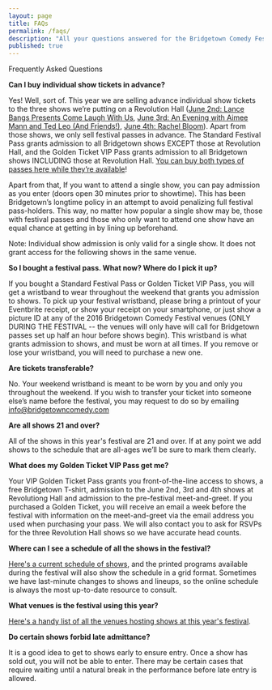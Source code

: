```yaml
---
layout: page
title: FAQs
permalink: /faqs/
description: "All your questions answered for the Bridgetown Comedy Festival in 2016!"
published: true
---
```



Frequently Asked Questions

**Can I buy individual show tickets in advance?**

Yes! Well, sort of. This year we are selling advance individual show tickets to the three shows we’re putting on a Revolution Hall ([June 2nd: Lance Bangs Presents Come Laugh With Us](https://www.ticketfly.com/purchase/event/1145325?utm_source=os), [June 3rd: An Evening with Aimee Mann and Ted Leo (And Friends!)](https://www.ticketfly.com/purchase/event/1145343?utm_source=os), [June 4th: Rachel Bloom](https://www.ticketfly.com/purchase/event/1145305?utm_source=os)). Apart from those shows, we only sell festival passes in advance. The Standard Festival Pass grants admission to all Bridgetown shows EXCEPT those at Revolution Hall, and the Golden Ticket VIP Pass grants admission to all Bridgetown shows INCLUDING those at Revolution Hall. [You can buy both types of passes here while they’re available](https://www.eventbrite.com/e/2016-bridgetown-comedy-festival-june-1-5-tickets-23824633119)!

Apart from that, If you want to attend a single show, you can pay admission as you enter (doors open 30 minutes prior to showtime). This has been Bridgetown’s longtime policy in an attempt to avoid penalizing full festival pass-holders. This way, no matter how popular a single show may be, those with festival passes and those who only want to attend one show have an equal chance at getting in by lining up beforehand.

Note: Individual show admission is only valid for a single show. It does not grant access for the following shows in the same venue.

**So I bought a festival pass. What now? Where do I pick it up?**

If you bought a Standard Festival Pass or Golden Ticket VIP Pass, you will get a wristband to wear throughout the weekend that grants you admission to shows. To pick up your festival wristband, please bring a printout of your Eventbrite receipt, or show your receipt on your smartphone, or just show a picture ID at any of the 2016 Bridgetown Comedy Festival venues (ONLY DURING THE FESTIVAL -- the venues will only have will call for Bridgetown passes set up half an hour before shows begin). This wristband is what grants admission to shows, and must be worn at all times. If you remove or lose your wristband, you will need to purchase a new one.

**Are tickets transferable?**

No. Your weekend wristband is meant to be worn by you and only you throughout the weekend. If you wish to transfer your ticket into someone else’s name before the festival, you may request to do so by emailing [info@bridgetowncomedy.com](mailto:info@bridgetowncomedy.com)

**Are all shows 21 and over?**

All of the shows in this year's festival are 21 and over. If at any point we add shows to the schedule that are all-ages we’ll be sure to mark them clearly.

**What does my Golden Ticket VIP Pass get me?**

Your VIP Golden Ticket Pass grants you front-of-the-line access to shows, a free Bridgetown T-shirt, admission to the June 2nd, 3rd and 4th shows at Revolutiong Hall and admission to the pre-festival meet-and-greet. If you purchased a Golden Ticket, you will receive an email a week before the festival with information on the meet-and-greet via the email address you used when purchasing your pass. We will also contact you to ask for RSVPs for the three Revolution Hall shows so we have accurate head counts.

**Where can I see a schedule of all the shows in the festival?**

[Here's a current schedule of shows](http://www.bridgetowncomedy.com/schedule), and the printed programs available during the festival will also show the schedule in a grid format. Sometimes we have last-minute changes to shows and lineups, so the online schedule is always the most up-to-date resource to consult.

**What venues is the festival using this year?**

[Here's a handy list of all the venues hosting shows at this year's festival](http://www.bridgetowncomedy.com/venues).

**Do certain shows forbid late admittance?**

It is a good idea to get to shows early to ensure entry. Once a show has sold out, you will not be able to enter. There may be certain cases that require waiting until a natural break in the performance before late entry is allowed.

